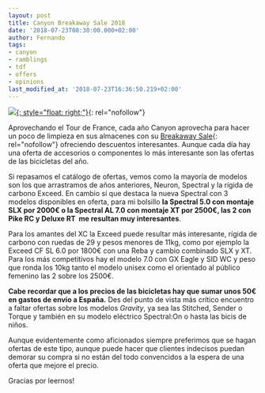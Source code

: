 ```yaml
---
layout: post
title: Canyon Breakaway Sale 2018
date: '2018-07-23T08:30:00.000+02:00'
author: Fernando
tags:
- canyon
- ramblings
- tdf
- offers
- opinions
last_modified_at: '2018-07-23T16:36:50.219+02:00'
---
```

[![](https://3.bp.blogspot.com/-B54IYZd6tvE/W1XiZm9gBYI/AAAAAAAABDo/ILoNtPWpBm0ng0oeZ0aRkOjtFttbM3bIQCLcBGAs/s200/spectral%2Bal%2B7%2B2018.jpg){: style="float: right;"}](https://www.canyon.com/en-es/specials/breakaway-sale/mtb-gravity/){: rel="nofollow"}

Aprovechando el Tour de France, cada año Canyon aprovecha para hacer un poco de limpieza en sus almacenes con su [Breakaway Sale](https://www.canyon.com/en-es/specials/breakaway-sale/mtb-gravity/){: rel="nofollow"} ofreciendo descuentos interesantes. Aunque cada día hay una oferta de accesorios o componentes lo más interesante son las ofertas de las bicicletas del año.  
  
Si repasamos el catálogo de ofertas, vemos como la mayoría de modelos son los que arrastramos de años anteriores, Neuron, Spectral y la rígida de carbono Exceed. En cambio sí que destaca la nueva Spectral con 3 modelos disponibles en oferta, para mi bolsillo **la Spectral 5.0 con montaje SLX por 2000€ o la Spectral AL 7.0 con montaje XT por 2500€, las 2 con Pike RC y Deluxe RT  me resultan muy interesantes**.  
  
Para los amantes del XC la Exceed puede resultar más interesante, rígida de carbono con ruedas de 29 y pesos menores de 11kg, como por ejemplo la Exceed CF SL 6.0 por 1800€ con una Reba y cambio combinado SLX y XT. Para los más competitivos hay el modelo 7.0 con GX Eagle y SID WC y peso que ronda los 10kg tanto el modelo unisex como el orientado al público femenino las 2 sobre los 2500€.  
  
**Cabe recordar que a los precios de las bicicletas hay que sumar unos 50€ en gastos de envío a España.** Des del punto de vista más crítico encuentro a faltar ofertas sobre los modelos _Gravity_, ya sea las Stitched, Sender o Torque y también en su modelo eléctrico Spectral:On o hasta las bicis de niños.  
  
Aunque evidentemente como aficionados siempre preferimos que se hagan ofertas de este tipo, aunque puede hacer que clientes indecisos puedan demorar su compra si no están del todo convencidos a la espera de una oferta que mejore el precio.  
  
Gracias por leernos!
